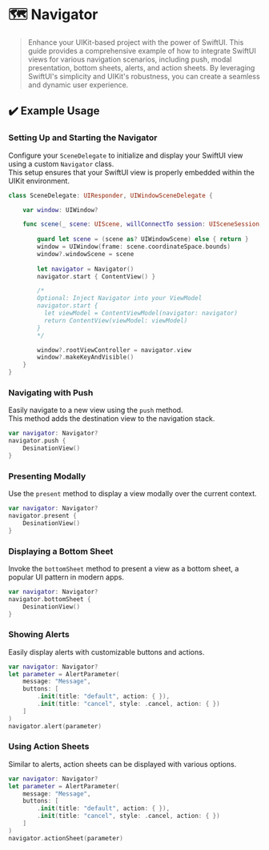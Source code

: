 # 🗺️ Navigator

> Enhance your UIKit-based project with the power of SwiftUI. This guide provides a comprehensive example of how to integrate SwiftUI views for various navigation scenarios, including push, modal presentation, bottom sheets, alerts, and action sheets. By leveraging SwiftUI's simplicity and UIKit's robustness, you can create a seamless and dynamic user experience.

## ✔️ Example Usage

### Setting Up and Starting the Navigator
Configure your `SceneDelegate` to initialize and display your SwiftUI view using a custom `Navigator` class.   
This setup ensures that your SwiftUI view is properly embedded within the UIKit environment.
```swift
class SceneDelegate: UIResponder, UIWindowSceneDelegate {

    var window: UIWindow?

    func scene(_ scene: UIScene, willConnectTo session: UISceneSession, options connectionOptions: UIScene.ConnectionOptions) {
        
        guard let scene = (scene as? UIWindowScene) else { return }
        window = UIWindow(frame: scene.coordinateSpace.bounds)
        window?.windowScene = scene
        
        let navigator = Navigator()
        navigator.start { ContentView() }

        /*
        Optional: Inject Navigator into your ViewModel
        navigator.start {
          let viewModel = ContentViewModel(navigator: navigator)
          return ContentView(viewModel: viewModel)
        }
        */

        window?.rootViewController = navigator.view
        window?.makeKeyAndVisible()
    }
}
```

### Navigating with Push
Easily navigate to a new view using the `push` method.   
This method adds the destination view to the navigation stack.
```swift
var navigator: Navigator?
navigator.push {
    DesinationView()
}
```

### Presenting Modally
Use the `present` method to display a view modally over the current context.
```swift
var navigator: Navigator?
navigator.present {
    DesinationView()
}
```

### Displaying a Bottom Sheet
Invoke the `bottomSheet` method to present a view as a bottom sheet, a popular UI pattern in modern apps.
```swift
var navigator: Navigator?
navigator.bottomSheet {
    DesinationView()
}
```

### Showing Alerts
Easily display alerts with customizable buttons and actions.
```swift
var navigator: Navigator?
let parameter = AlertParameter(
    message: "Message",
    buttons: [
        .init(title: "default", action: { }),
        .init(title: "cancel", style: .cancel, action: { })
    ]
)
navigator.alert(parameter)
```

### Using Action Sheets
Similar to alerts, action sheets can be displayed with various options.
```swift
var navigator: Navigator?
let parameter = AlertParameter(
    message: "Message",
    buttons: [
        .init(title: "default", action: { }),
        .init(title: "cancel", style: .cancel, action: { })
    ]
)
navigator.actionSheet(parameter)
```
